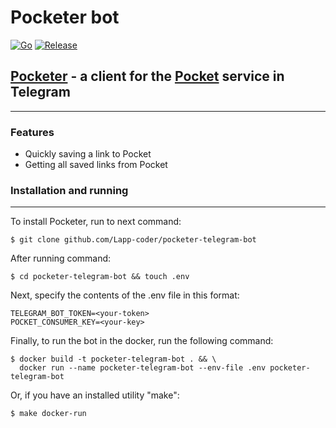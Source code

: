 # Pocketer bot

[![Go](https://img.shields.io/badge/go-1.17-blue)](https://golang.org/doc/go1.17)
[![Release](https://img.shields.io/badge/release-1.0.0-success)](https://github.com/Lapp-coder/pocketer-telegram-bot/releases)

## [Pocketer](https://t.me/PocketerBot) - a client for the [Pocket](https://getpocket.com) service in Telegram

***

### Features
* Quickly saving a link to Pocket
* Getting all saved links from Pocket


### Installation and running
***
To install Pocketer, run to next command:
```
$ git clone github.com/Lapp-coder/pocketer-telegram-bot
```

After running command:
```
$ cd pocketer-telegram-bot && touch .env
```

Next, specify the contents of the .env file in this format:
```dotenv
TELEGRAM_BOT_TOKEN=<your-token>
POCKET_CONSUMER_KEY=<your-key>
```

Finally, to run the bot in the docker, run the following command:
```
$ docker build -t pocketer-telegram-bot . && \
  docker run --name pocketer-telegram-bot --env-file .env pocketer-telegram-bot
```

Or, if you have an installed utility "make":
```
$ make docker-run
```
